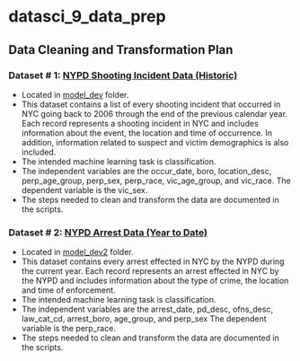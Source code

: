 # datasci_9_data_prep

## Data Cleaning and Transformation Plan
### Dataset # 1: [NYPD Shooting Incident Data (Historic)](https://data.cityofnewyork.us/Public-Safety/NYPD-Shooting-Incident-Data-Historic-/833y-fsy8)
+ Located in [model_dev](/model_dev) folder.
+ This dataset contains a list of every shooting incident that occurred in NYC going back to 2006 through the end of the previous calendar year. Each record represents a shooting incident in NYC and includes information about the event, the location and time of occurrence. In addition, information related to suspect and victim demographics is also included.
+ The intended machine learning task is classification.
+ The independent variables are the occur_date, boro, location_desc, perp_age_group, perp_sex, perp_race, vic_age_group, and vic_race. The dependent variable is the vic_sex.
+ The steps needed to clean and transform the data are documented in the scripts.

### Dataset # 2: [NYPD Arrest Data (Year to Date)](https://data.cityofnewyork.us/Public-Safety/NYPD-Arrest-Data-Year-to-Date-/uip8-fykc)
+ Located in [model_dev2](/model_dev2) folder.
+ This dataset contains every arrest effected in NYC by the NYPD during the current year. Each record represents an arrest effected in NYC by the NYPD and includes information about the type of crime, the location and time of enforcement.
+ The intended machine learning task is classification.
+ The independent variables are the arrest_date, pd_desc, ofns_desc, law_cat_cd, arrest_boro, age_group, and perp_sex The dependent variable is the perp_race.
+ The steps needed to clean and transform the data are documented in the scripts.